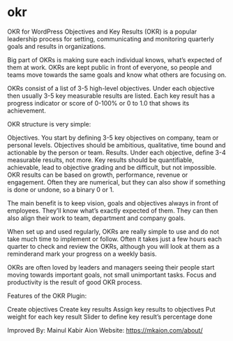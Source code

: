 # okr
OKR for WordPress
Objectives and Key Results (OKR) is a popular leadership process for setting, communicating and monitoring quarterly goals and results in organizations.

Big part of OKRs is making sure each individual knows, what’s expected of them at work. OKRs are kept public in front of everyone, so people and teams move towards the same goals and know what others are focusing on.

OKRs consist of a list of 3-5 high-level objectives. Under each objective then usually 3-5 key measurable results are listed. Each key result has a progress indicator or score of 0-100% or 0 to 1.0 that shows its achievement.

OKR structure is very simple:

Objectives. You start by defining 3-5 key objectives on company, team or personal levels. Objectives should be ambitious, qualitative, time bound and actionable by the person or team.
Results. Under each objective, define 3-4 measurable results, not more. Key results should be quantifiable, achievable, lead to objective grading and be difficult, but not impossible. OKR results can be based on growth, performance, revenue or engagement. Often they are numerical, but they can also show if something is done or undone, so a binary 0 or 1.

The main benefit is to keep vision, goals and objectives always in front of employees. They’ll know what’s exactly expected of them. They can then also align their work to team, department and company goals.

When set up and used regularly, OKRs are really simple to use and do not take much time to implement or follow. Often it takes just a few hours each quarter to check and review the OKRs, although you will look at them as a reminderand mark your progress on a weekly basis.

OKRs are often loved by leaders and managers seeing their people start moving towards important goals, not small unimportant tasks. Focus and productivity is the result of good OKR process.

Features of the OKR Plugin:

Create objectives
Create key results
Assign key results to objectives
Put weight for each key result
Slider to define key result’s percentage done

Improved By: Mainul Kabir Aion
Website: https://mkaion.com/about/
